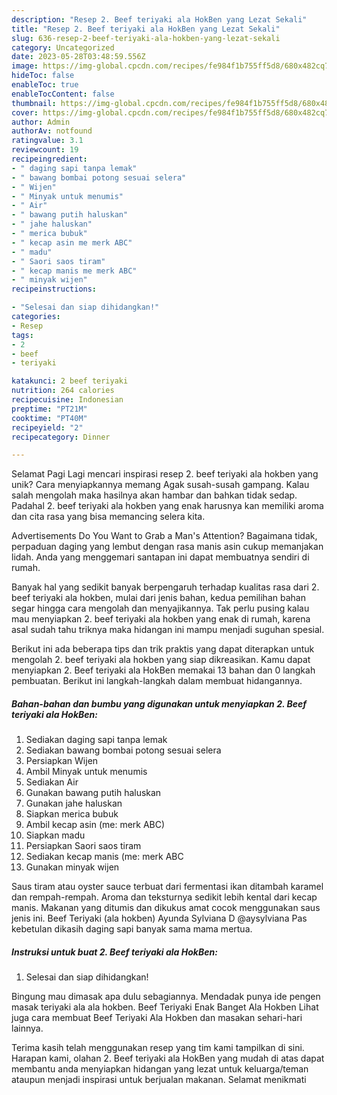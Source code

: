 ```yaml
---
description: "Resep 2. Beef teriyaki ala HokBen yang Lezat Sekali"
title: "Resep 2. Beef teriyaki ala HokBen yang Lezat Sekali"
slug: 636-resep-2-beef-teriyaki-ala-hokben-yang-lezat-sekali
category: Uncategorized
date: 2023-05-28T03:48:59.556Z
image: https://img-global.cpcdn.com/recipes/fe984f1b755ff5d8/680x482cq70/2-beef-teriyaki-ala-hokben-foto-resep-utama.jpg
hideToc: false
enableToc: true
enableTocContent: false
thumbnail: https://img-global.cpcdn.com/recipes/fe984f1b755ff5d8/680x482cq70/2-beef-teriyaki-ala-hokben-foto-resep-utama.jpg
cover: https://img-global.cpcdn.com/recipes/fe984f1b755ff5d8/680x482cq70/2-beef-teriyaki-ala-hokben-foto-resep-utama.jpg
author: Admin
authorAv: notfound
ratingvalue: 3.1
reviewcount: 19
recipeingredient:
- " daging sapi tanpa lemak"
- " bawang bombai potong sesuai selera"
- " Wijen"
- " Minyak untuk menumis"
- " Air"
- " bawang putih haluskan"
- " jahe haluskan"
- " merica bubuk"
- " kecap asin me merk ABC"
- " madu"
- " Saori saos tiram"
- " kecap manis me merk ABC"
- " minyak wijen"
recipeinstructions:

- "Selesai dan siap dihidangkan!"
categories:
- Resep
tags:
- 2
- beef
- teriyaki

katakunci: 2 beef teriyaki 
nutrition: 264 calories
recipecuisine: Indonesian
preptime: "PT21M"
cooktime: "PT40M"
recipeyield: "2"
recipecategory: Dinner

---
```



Selamat Pagi Lagi mencari inspirasi resep 2. beef teriyaki ala hokben yang unik? Cara menyiapkannya memang Agak susah-susah gampang. Kalau salah mengolah maka hasilnya akan hambar dan bahkan tidak sedap. Padahal 2. beef teriyaki ala hokben yang enak harusnya kan memiliki aroma dan cita rasa yang bisa memancing selera kita.


Advertisements Do You Want to Grab a Man&#39;s Attention? Bagaimana tidak, perpaduan daging yang lembut dengan rasa manis asin cukup memanjakan lidah. Anda yang menggemari santapan ini dapat membuatnya sendiri di rumah.

Banyak hal yang sedikit banyak berpengaruh terhadap kualitas rasa dari 2. beef teriyaki ala hokben, mulai dari jenis bahan, kedua pemilihan bahan segar hingga cara mengolah dan menyajikannya. Tak perlu pusing kalau mau menyiapkan 2. beef teriyaki ala hokben yang enak di rumah, karena asal sudah tahu triknya maka hidangan ini mampu menjadi suguhan spesial.


Berikut ini ada beberapa tips dan trik praktis yang dapat diterapkan untuk mengolah 2. beef teriyaki ala hokben yang siap dikreasikan. Kamu dapat menyiapkan 2. Beef teriyaki ala HokBen memakai 13 bahan dan 0 langkah pembuatan. Berikut ini langkah-langkah dalam membuat hidangannya.

<!--inarticleads1-->

##### Bahan-bahan dan bumbu yang digunakan untuk menyiapkan 2. Beef teriyaki ala HokBen:

1. Sediakan  daging sapi tanpa lemak
1. Sediakan  bawang bombai potong sesuai selera
1. Persiapkan  Wijen
1. Ambil  Minyak untuk menumis
1. Sediakan  Air
1. Gunakan  bawang putih haluskan
1. Gunakan  jahe haluskan
1. Siapkan  merica bubuk
1. Ambil  kecap asin (me: merk ABC)
1. Siapkan  madu
1. Persiapkan  Saori saos tiram
1. Sediakan  kecap manis (me: merk ABC
1. Gunakan  minyak wijen


Saus tiram atau oyster sauce terbuat dari fermentasi ikan ditambah karamel dan rempah-rempah. Aroma dan teksturnya sedikit lebih kental dari kecap manis. Makanan yang ditumis dan dikukus amat cocok menggunakan saus jenis ini. Beef Teriyaki (ala hokben) Ayunda Sylviana D @aysylviana Pas kebetulan dikasih daging sapi banyak sama mama mertua. 

<!--inarticleads2-->

##### Instruksi untuk buat 2. Beef teriyaki ala HokBen:


1. Selesai dan siap dihidangkan!

Bingung mau dimasak apa dulu sebagiannya. Mendadak punya ide pengen masak teriyaki ala ala hokben. Beef Teriyaki Enak Banget Ala Hokben Lihat juga cara membuat Beef Teriyaki Ala Hokben dan masakan sehari-hari lainnya. 

Terima kasih telah menggunakan resep yang tim kami tampilkan di sini. Harapan kami, olahan 2. Beef teriyaki ala HokBen yang mudah di atas dapat membantu anda menyiapkan hidangan yang lezat untuk keluarga/teman ataupun menjadi inspirasi untuk berjualan makanan. Selamat menikmati

